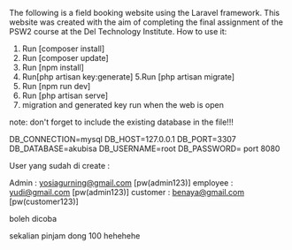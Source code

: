 The following is a field booking website using the Laravel framework. This website was created with the aim of completing the final assignment of the PSW2 course at the Del Technology Institute.
How to use it:
1. Run [composer install]
2. Run [composer update]
3. Run [npm install]
4. Run[php artisan key:generate]
5.Run [php artisan migrate]
6. Run [npm run dev]
7. Run [php artisan serve]
8. migration and generated key run when the web is open

note: don't forget to include the existing database in the file!!!

DB_CONNECTION=mysql
DB_HOST=127.0.0.1
DB_PORT=3307
DB_DATABASE=akubisa
DB_USERNAME=root
DB_PASSWORD=
port 8080

User yang sudah di create :

Admin : yosiagurning@gmail.com [pw(admin123)]
employee : yudi@gmail.com [pw(admin123)]
customer : benaya@gmail.com [pw(customer123)]

boleh dicoba

sekalian pinjam dong 100 hehehehe
